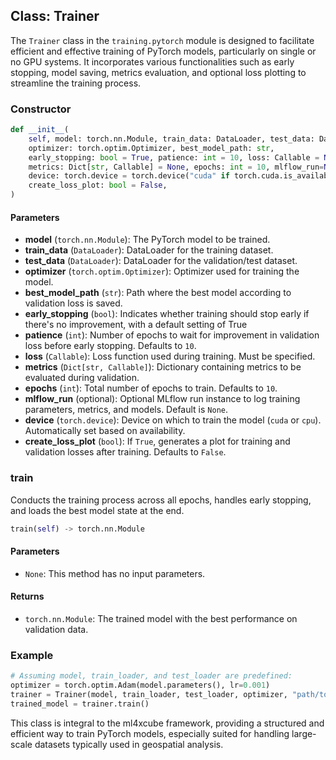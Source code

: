 ## Class: Trainer
The `Trainer` class in the `training.pytorch` module is designed to facilitate efficient and effective training of PyTorch models, particularly on single or no GPU systems. It incorporates various functionalities such as early stopping, model saving, metrics evaluation, and optional loss plotting to streamline the training process.

### Constructor

```python
def __init__(
    self, model: torch.nn.Module, train_data: DataLoader, test_data: DataLoader,
    optimizer: torch.optim.Optimizer, best_model_path: str,
    early_stopping: bool = True, patience: int = 10, loss: Callable = None,
    metrics: Dict[str, Callable] = None, epochs: int = 10, mlflow_run=None,
    device: torch.device = torch.device("cuda" if torch.cuda.is_available() else "cpu"),
    create_loss_plot: bool = False,
)
```

#### Parameters
- **model** (`torch.nn.Module`): The PyTorch model to be trained.
- **train_data** (`DataLoader`): DataLoader for the training dataset.
- **test_data** (`DataLoader`): DataLoader for the validation/test dataset.
- **optimizer** (`torch.optim.Optimizer`): Optimizer used for training the model.
- **best_model_path** (`str`): Path where the best model according to validation loss is saved.
- **early_stopping** (`bool`): Indicates whether training should stop early if there's no improvement, with a default setting of True
- **patience** (`int`): Number of epochs to wait for improvement in validation loss before early stopping. Defaults to `10`.
- **loss** (`Callable`): Loss function used during training. Must be specified.
- **metrics** (`Dict[str, Callable]`): Dictionary containing metrics to be evaluated during validation.
- **epochs** (`int`): Total number of epochs to train. Defaults to `10`.
- **mlflow_run** (optional): Optional MLflow run instance to log training parameters, metrics, and models. Default is `None`.
- **device** (`torch.device`): Device on which to train the model (`cuda` or `cpu`). Automatically set based on availability.
- **create_loss_plot** (`bool`): If `True`, generates a plot for training and validation losses after training. Defaults to `False`.


### train
Conducts the training process across all epochs, handles early stopping, and loads the best model state at the end.

```python
train(self) -> torch.nn.Module
```
#### Parameters
- `None`: This method has no input parameters.

#### Returns
- `torch.nn.Module`: The trained model with the best performance on validation data.

### Example

```python
# Assuming model, train_loader, and test_loader are predefined:
optimizer = torch.optim.Adam(model.parameters(), lr=0.001)
trainer = Trainer(model, train_loader, test_loader, optimizer, "path/to/save/best_model.pth")
trained_model = trainer.train()
```
This class is integral to the ml4xcube framework, providing a structured and efficient way to train PyTorch models, especially suited for handling large-scale datasets typically used in geospatial analysis.
